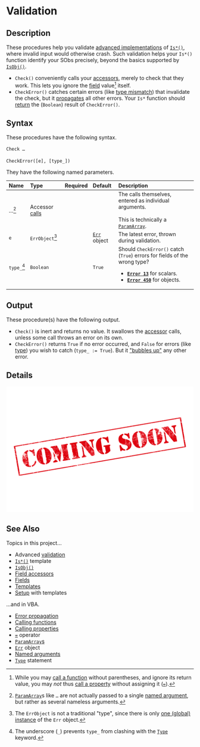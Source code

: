 # Validation #

## Description ##

These procedures help you validate [advanced implementations][sob_tmp_chk] of [`Is*()`][sob_tmp_is], where invalid input would otherwise crash.  Such validation helps your `Is*()` function identify your SObs precisely, beyond the basics supported by [`IsObj()`][sob_typo].

  - `Check()` conveniently calls your [accessors][sob_tmp_acc], merely to check that they work.  This lets you ignore the [field][sob_fld] value[^1] itself.
  - `CheckError()` catches certain errors (like [type mismatch][vba_err_13]) that invalidate the check, but it [propagates][vba_ppg_err] all other errors.  Your `Is*` function should [return][sob_tmp_rtn] the (`Boolean`) result of `CheckError()`.


  [^1]: While you may [call a function][vba_fun_prns] without parentheses, and ignore its return value, you may _not_ thus [call a property][vba_prp_call] without assigning it ([`=`][vba_eq_op]).


## Syntax ##

These procedures have the following syntax.

```vba
Check …

CheckError([e], [type_])
```

They have the following named parameters.

| Name        | Type                           | Required | Default                     | Description                                                                                                                                                                             |
| :---------- | :----------------------------- | :------: | :-------------------------- | :-------------------------------------------------------------------------------------------------------------------------------------------------------------------------------------- |
| …[^2]       | Accessor [calls][vba_prp_call] |          |                             | The calls themselves, entered as individual arguments.<br><br>This is technically a [`ParamArray`][vba_parr].                                                                           |
| `e`         | `ErrObject`[^3]                |          | [`Err`][vba_err_obj] object | The latest error, thrown during validation.                                                                                                                                             |
| `type_`[^4] | `Boolean`                      |          | `True`                      | Should `CheckError()` catch (`True`) errors for fields of the wrong type?<ul><li>[**`Error 13`**][vba_err_13] for scalars.</li><li>[**`Error 450`**][vba_err_450] for objects.</li><ul> |


  [^2]: [`ParamArray`][vba_parr]s like `…` are not actually passed to a single [named argument][vba_nm_args], but rather as several nameless arguments.
  [^3]: The `ErrObject` is not a traditional "type", since there is only [one (global) instance][vba_err_typ] of the `Err` object.
  [^4]: The underscore (`_`) prevents `type_` from clashing with the [`Type`][vba_typ_kwd] keyword.


## Output ##

These procedure(s) have the following output.

  - `Check()` is inert and returns no value.  It swallows the [accessor][sob_tmp_acc] calls, unless some call throws an error on its own.
  - `CheckError()` returns `True` if no error occurred, and `False` for errors (like [type][vba_err_13]) you wish to catch (`type_ := True`).  But it ["bubbles up"][vba_ppg_err] any other error.


## Details ##

![](../med/banner_unfinished.png)


## See Also ##

Topics in this project…

  - Advanced [validation][sob_tmp_chk]
  - [`Is*()`][sob_tmp_is] template
  - [`IsObj()`][sob_typo]
  - [Field accessors][sob_tmp_acc]
  - [Fields][sob_fld]
  - [Templates][sob_tmps]
  - [Setup][sob_setup] with templates

…and in VBA.

  - [Error propagation][vba_ppg_err]
  - [Calling functions][vba_fun_call]
  - [Calling properties][vba_prp_call]
  - [`=`][vba_eq_op] operator
  - [`ParamArray`s][vba_parr]
  - [`Err`][vba_err_obj] object
  - [Named arguments][vba_nm_args]
  - [`Type`][vba_typ_kwd] statement



  [sob_tmp_chk]:  ../src/SObTemplate.bas#L111-L140
  [sob_tmp_is]:   ../src/SObTemplate.bas#L89-L150
  [sob_typo]:     Typology.md
  [sob_tmp_acc]:  ../src/SObTemplate.bas#L171-L213
  [sob_fld]:      Field.md
  [vba_err_13]:   https://learn.microsoft.com/office/vba/language/reference/user-interface-help/type-mismatch-error-13
  [vba_ppg_err]:  https://www.fastercapital.com/content/Error-Handling--Error-Handling-Excellence--Bulletproofing-Your-VBA-Code.html#Error-Bubbling-and-Propagation
  [sob_tmp_rtn]:  ../src/SObTemplate.bas#L149
  [vba_fun_prns]: https://learn.microsoft.com/office/vba/language/concepts/getting-started/calling-sub-and-function-procedures#use-parentheses-when-calling-function-procedures
  [vba_prp_call]: https://learn.microsoft.com/office/vba/language/concepts/getting-started/calling-property-procedures
  [vba_eq_op]:    https://learn.microsoft.com/office/vba/language/reference/user-interface-help/equals-operator
  [vba_parr]:     https://learn.microsoft.com/office/vba/language/concepts/getting-started/understanding-parameter-arrays
  [vba_err_obj]:  https://learn.microsoft.com/office/vba/language/reference/user-interface-help/err-object
  [vba_err_450]:  https://learn.microsoft.com/office/vba/language/reference/user-interface-help/wrong-number-of-arguments-error-450
  [vba_nm_args]:  https://learn.microsoft.com/office/vba/language/concepts/getting-started/understanding-named-arguments-and-optional-arguments
  [vba_err_typ]:  https://stackoverflow.com/a/55067026
  [vba_typ_kwd]:  https://learn.microsoft.com/office/vba/language/reference/user-interface-help/type-statement
  [sob_tmps]:     ../../../search?type=code&q=path:src/*Template.bas
  [sob_setup]:    ../README.md#setup
  [vba_errs]:     https://learn.microsoft.com/office/vba/language/reference/error-messages
  [vba_fun_call]: https://learn.microsoft.com/office/vba/language/concepts/getting-started/calling-sub-and-function-procedures
